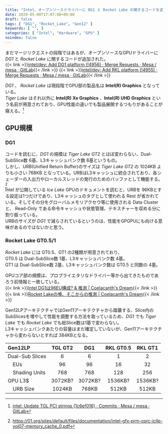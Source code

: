 ```yaml
---
title: "Intel、オープンソースドライバーに DG1 と Rocket Lake の関するコードを追加"
date: 2020-05-08T17:07:08+09:00
draft: false
tags: [ "DG1", "Rocket_Lake", "Gen12" ]
keywords: [ "", ]
categories: [ "Intel", "Hardware", "GPU" ]
noindex: false
---
```


まだマージリクエストの段階ではあるが、オープンソースなGPUドライバーに *DG1* と *Rocket Lake* に関するコードが追加された。  
{{< link >}}[intel/dev: Add DG1 platform (!4956) · Merge Requests · Mesa / mesa · GitLab](https://gitlab.freedesktop.org/mesa/mesa/-/merge_requests/4956/diffs){{< /link >}}
{{< link >}}[intel/dev: Add RKL platform (!4955) · Merge Requests · Mesa / mesa · GitLab](https://gitlab.freedesktop.org/mesa/mesa/-/merge_requests/4955/diffs){{< /link >}}

*DG1* 、 *Rocket Lake* は現段階でGPU部の製品名は **Intel(R) Graphics** となっている。  
*Tiger Lake* はそれ以外に **Intel(R) Xe Graphics** 、**Intel(R) UHD Graphics** という名前が用意されており、GPU性能の違いでも製品展開するつもりがあることが窺える。[^1]  

[^1]: [intel: Update TGL PCI strings (1c6ef016) · Commits · Mesa / mesa · GitLab](https://gitlab.freedesktop.org/mesa/mesa/-/commit/1c6ef0165f03a8e8c20a2c33a78584166a73487c)

## GPU規模
### DG1
コードを読むに、*DG1* の規模は *Tiger Lake GT2* とほぼ変わらない、Dual-SubSlice数 6基、L3キャッシュバンク数 8基というもの。  
しかし、URB(Unified Return Buffer)のサイズは *Tiger Lake GT2* の 1024KB よりも小さい 768KB となっている。URBはL3キャッシュに統合されており、各シェーダーの入出力やローカルスレッドの発行のためのバッファとして機能する。[^2]  
Intel が公開している *Ice Lake* GPUのドキュメントを読むと、URBを 96KBとする設定は1つだけであり、L3キャッシュのタグとして使われる Rest が省かれている。そしてその分をグローバルメモリアクセウ等に使用される Data Cluster と、 Read-Only である命令キャッシュや状態管理、テキスチャーを収める分に割り振っている。  
URBのサイズが *DG1* で減らされているというのは、性能をGPGPUにも向ける意味があるのではないかと思う。  

[^2]: <https://01.org/sites/default/files/documentation/intel-gfx-prm-osrc-icllp-vol07-memory_cache_0.pdf>
[^3]: <https://01.org/sites/default/files/documentation/intel-gfx-prm-osrc-icllp-vol07-memory_cache_0.pdf#page=9>

### Rocket Lake GT0.5/1
*Rocket Lake* には GT0.5、GT1 の2種類が用意されており、  
GT0.5 は Dual-SubSlice数 1基、L3キャッシュバンク数 4基。  
GT1 は Dual-SubSlice数 2基、L3キャッシュバンク数は GT0.5 と同数の 4基。  

GPUコア部の規模は、プロプライエタリなドライバー等から出てきたものであろう前情報と一致している。  
{{< link >}}[Intel DG1は96EU構成? & 推測 | Coelacanth's Dream](/posts/2019/12/28/intel-dg1-96eu-guess/){{< /link >}}
{{< link >}}[Rocket Lakeの噂、そこからの推測 | Coelacanth's Dream](/posts/2020/05/04/rocketlake-rumor-guess/){{< /link >}}

Gen12LPアーキテクチャではGen11アーキテクチャから踏襲する、Slice内の SubSlicesを増やして性能を調整する方法を取っているため、*DG1* でも *Tiger Lake* でも *Rocket Lake* でも総Slice数は1基で変わらない。  
L3キャッシュバンクあたりの容量はまだ確定していないが、Gen11アーキテクチャから変わらないとすれば 384KBとなる。  

| Gen12LP | TGL GT2 | DG1 | RKL GT0.5 | RKL GT1 |
| :--- | :---: | :---: | :---: | :---: |
| Dual-Sub Slices | 6 | 6 | 1 | 2 |
| &emsp;EUs | 96 | 96 | 16 | 32 |
| &emsp;Shading Units | 768 | 768 | 128 | 256 |
| GPU L3$ | 3072KB? | 3072KB? | 1536KB? | 1536KB? |
| &emsp;URB Size | 1024KB | 768KB | 512KB | 512KB |
